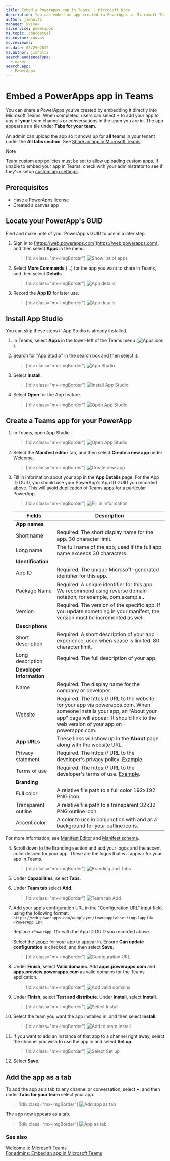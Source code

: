 ```yaml
---
title: Embed a PowerApps app in Teams  | Microsoft Docs
description: You can embed an app created in PowerApps in Microsoft Teams to share it.
author: jimholtz
manager: kvivek
ms.service: powerapps
ms.topic: conceptual
ms.custom: canvas
ms.reviewer: 
ms.date: 05/29/2019
ms.author: jimholtz
search.audienceType: 
  - maker
search.app: 
  - PowerApps
---
```

# Embed a PowerApps app in Teams 

You can share a PowerApps you've created by embedding it directly into Microsoft Teams. When completed, users can select **+** to add your app to any of **your** team channels or conversations in the team you are in. The app appears as a tile under **Tabs for your team**. 

An admin can upload the app so it shows up for **all** teams in your tenant under the **All tabs section**. See [Share an app in Microsoft Teams](https://docs.microsoft.com/en-us/power-platform/admin/embed-app-teams).

> [!NOTE]
> Team custom app policies must be set to allow uploading custom apps. If unable to embed your app in Teams, check with your administrator to see if they've setup [custom app settings](https://docs.microsoft.com/MicrosoftTeams/teams-custom-app-policies-and-settings#custom-app-policy-and-settings). 

## Prerequisites

- [Have a PowerApps license](https://docs.microsoft.com/power-platform/admin/pricing-billing-skus)
- Created a canvas app

## Locate your PowerApp's GUID

Find and make note of your PowerApp's GUID to use in a later step.

1. Sign in to [https://web.powerapps.com](https://web.powerapps.com), and then select **Apps** in the menu.

   > [!div class="mx-imgBorder"] 
   > ![Show list of apps](./media/embed-teams-app/file-apps2.png "Show list of apps")

2. Select **More Commands** (...) for the app you want to share in Teams, and then select **Details**.

   > [!div class="mx-imgBorder"] 
   > ![App details](./media/embed-teams-app/app-details.png "App details")


3. Record the **App ID** for later use.

   > [!div class="mx-imgBorder"] 
   > ![App details](./media/embed-teams-app/app-details2.png "App details")

## Install App Studio

You can skip these steps if App Studio is already installed. 

1. In Teams, select **Apps** in the lower-left of the Teams menu (![Apps icon](./media/embed-teams-app/apps-icon.png "Apps icon")).

2. Search for "App Studio" in the search box and then select it.

   > [!div class="mx-imgBorder"] 
   > ![App Studio](./media/embed-teams-app/store-app-studio.png "App Studio")

3. Select **Install**. 

   > [!div class="mx-imgBorder"] 
   > ![Install App Studio](./media/embed-teams-app/install-app-studio.png "Install App Studio")

4. Select **Open** for the App feature.

   > [!div class="mx-imgBorder"] 
   > ![Open App Studio](./media/embed-teams-app/open-app-studio.png "Open App Studio")

## Create a Teams app for your PowerApp

1. In Teams, open App Studio.

   > [!div class="mx-imgBorder"] 
   > ![Open App Studio](./media/embed-teams-app/open-app-studio2.png "Open App Studio")

2. Select the **Manifest editor** tab, and then select **Create a new app** under Welcome.

   > [!div class="mx-imgBorder"] 
   > ![Create new app](./media/embed-teams-app/create-new-app.png "Create new app")

3. Fill in information about your app in the **App Details** page.  For the App ID GUID, you should use your PowerApp's App ID GUID you recorded above.  This will avoid duplication of Teams apps for a particular PowerApp.
 
   > [!div class="mx-imgBorder"] 
   > ![Fill in information](./media/embed-teams-app/fill-in-info-about-app.png "Fill in information")

   |Fields  |Description  |
   |---------|---------|
   |**App names** |    |
   |Short name     | Required. The short display name for the app. 30 character limit.        |
   |Long name     | The full name of the app, used if the full app name exceeds 30 characters.       | 
   |**Identification**     |         |
   |App ID     | Required. The unique Microsoft-generated identifier for this app.        |
   |Package Name     | Required. A unique identifier for this app. We recommend using reverse domain notation; for example, com.example.<AppName>.       |
   |Version     | Required. The version of the specific app. If you update something in your manifest, the version must be incremented as well.     |
   |**Descriptions**    |     |
   | Short description    | Required. A short description of your app experience, used when space is limited. 80 character limit.   |
   | Long description    | Required. The full description of your app.     |
   | **Developer information**    |     |
   | Name    | Required. The display name for the company or developer.     |
   | Website    | Required. The https:// URL to the website for your app via powerapps.com. When someone installs your app, an “About your app” page will appear. It should link to the web version of your app on powerapps.com.   |
   | **App URLs**    | These links will show up in the **About** page along with the website URL.     |
   | Privacy statement    | Required. The https:// URL to the developer's privacy policy. [Example](https://go.microsoft.com/fwlink/p/?LinkID=698505).   |
   | Terms of use    | Required. The https:// URL to the developer's terms of use.  [Example](https://go.microsoft.com/fwlink/p/?LinkID=698507).  |
   | **Branding**    |     |
   | Full color    | A relative file path to a full color 192x192 PNG icon.    |
   | Transparent outline    |A relative file path to a transparent 32x32 PNG outline icon.     |
   | Accent color    | A color to use in conjunction with and as a background for your outline icons.     |

For more information, see [Manifest Editor](https://docs.microsoft.com/microsoftteams/platform/get-started/get-started-app-studio#manifest-editor) and [Manifest schema](https://docs.microsoft.com/microsoftteams/platform/resources/schema/manifest-schema).

4. Scroll down to the Branding section and add your logos and the accent color desired for your app.  These are the logos that will appear for your app in Teams. 

   > [!div class="mx-imgBorder"] 
   > ![Branding and Tabs](./media/embed-teams-app/branding-tabs.png "Branding and Tabs")

5. Under **Capabilities**, select **Tabs**.

6. Under **Team tab** select **Add**.

   > [!div class="mx-imgBorder"] 
   > ![Team tab Add](./media/embed-teams-app/team-tab-add.png "Team tab Add")

7. Add your app's configuration URL in the "Configuration URL" input field, using the following format: `https://web.powerapps.com/webplayer/teamsapptabsettings?appid=<PowerApp ID>`

   Replace `<PowerApp ID>` with the App ID GUID you recorded above.

   Select the [scope](https://docs.microsoft.com/microsoftteams/platform/concepts/tabs/tabs-overview#tab-scope) for your app to appear in. Ensure **Can update configuration** is checked, and then select **Save**.

   > [!div class="mx-imgBorder"] 
   > ![Configuration URL](./media/embed-teams-app/configuration-url.png "Configuration URL")

8. Under **Finish**, select **Valid domains**. Add **apps.powerapps.com** and **apps.preview.powerapps.com** as valid domains for the Teams application.

   > [!div class="mx-imgBorder"] 
   > ![Add valid domains](./media/embed-teams-app/add-valid-domains.png "Add valid domains")

9. Under **Finish**, select **Test and distribute**. Under **Install**, select **Install**.

   > [!div class="mx-imgBorder"] 
   > ![Select Install](./media/embed-teams-app/test-distribute-app.png "Select Install")

10. Select the team you want the app installed in, and then select **Install**.

    > [!div class="mx-imgBorder"] 
    > ![Add to team Install](./media/embed-teams-app/new-app-add-to-team.png "Add to team Install")
11. If you want to add an instance of that app to a channel right away, select the channel you wish to use the app in and select **Set up**.

    > [!div class="mx-imgBorder"] 
    > ![Select Set up](./media/embed-teams-app/app-now-available.png "Select Set up")

12. Select **Save**.

## Add the app as a tab

To add the app as a tab to any channel or conversation, select **+**, and then under **Tabs for your team** select your app. 

> [!div class="mx-imgBorder"] 
> ![Add app as tab](./media/embed-teams-app/add-app-as-tab.png "Add app as tab")

The app now appears as a tab.

> [!div class="mx-imgBorder"] 
> ![App as tab](./media/embed-teams-app/app-as-tab.png "App as tab")

### See also
[Welcome to Microsoft Teams](https://docs.microsoft.com/MicrosoftTeams/teams-overview)<br />
[For admins: Embed an app in Microsoft Teams](https://docs.microsoft.com/power-platform/admin/share-app-teams)
